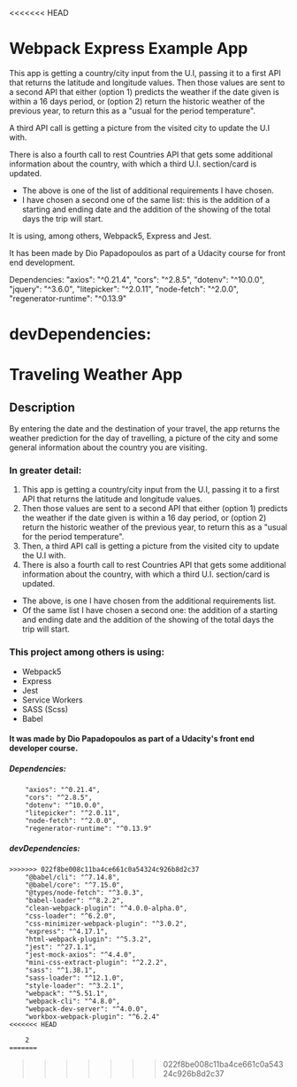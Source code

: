 <<<<<<< HEAD
# Webpack Express Example App

This app is getting a country/city input from the U.I, passing it to a first API that returns the latitude and longitude values. 
Then those values are sent to a second API that either (option 1) predicts the weather if the date given is within a 16 days period, or (option 2) return the historic weather of the previous year, to return this as a "usual for the period temperature". 

A third API call is getting a picture from the visited city to update the U.I with.

There is also a fourth call to rest Countries API that gets some additional information about the country, with which a third U.I. section/card is updated.
- The above is one of the list of additional requirements I have chosen.
- I have chosen a second one of the same list: this is the addition of a starting and ending date and the addition of the showing of the total days the trip will start.

It is using, among others, Webpack5, Express and Jest.

It has been made by Dio Papadopoulos as part of a Udacity course for front end development.

Dependencies:
    "axios": "^0.21.4",
    "cors": "^2.8.5",
    "dotenv": "^10.0.0",
    "jquery": "^3.6.0",
    "litepicker": "^2.0.11",
    "node-fetch": "^2.0.0",
    "regenerator-runtime": "^0.13.9"

devDependencies: 
=======
# Traveling Weather App

## Description

By entering the date and the destination of your travel, the app returns the weather prediction for the day of travelling, a picture of the city and some general information about the country you are visiting.

### In greater detail:

1. This app is getting a country/city input from the U.I, passing it to a first API that returns the latitude and longitude values. 
2. Then those values are sent to a second API that either (option 1) predicts the weather if the date given is within a 16 day period, or (option 2) return the historic weather of the previous year, to return this as a "usual for the period temperature". 
3. Then, a third API call is getting a picture from the visited city to update the U.I with.
4. There is also a fourth call to rest Countries API that gets some additional information about the country, with which a third U.I. section/card is updated.

- The above, is one I have chosen from the additional requirements list.
- Of the same list I have chosen a second one: the addition of a starting and ending date and the addition of the showing of the total days the trip will start.

### This project among others is using:

- Webpack5
- Express
- Jest
- Service Workers
- SASS (Scss)
- Babel

#### It was made by Dio Papadopoulos as part of a Udacity's front end developer course.

##### Dependencies:
```
    "axios": "^0.21.4",
    "cors": "^2.8.5",
    "dotenv": "^10.0.0",
    "litepicker": "^2.0.11",
    "node-fetch": "^2.0.0",
    "regenerator-runtime": "^0.13.9"
  ```

##### devDependencies:
```
>>>>>>> 022f8be008c11ba4ce661c0a54324c926b8d2c37
    "@babel/cli": "^7.14.8",
    "@babel/core": "^7.15.0",
    "@types/node-fetch": "^3.0.3",
    "babel-loader": "^8.2.2",
    "clean-webpack-plugin": "^4.0.0-alpha.0",
    "css-loader": "^6.2.0",
    "css-minimizer-webpack-plugin": "^3.0.2",
    "express": "^4.17.1",
    "html-webpack-plugin": "^5.3.2",
    "jest": "^27.1.1",
    "jest-mock-axios": "^4.4.0",
    "mini-css-extract-plugin": "^2.2.2",
    "sass": "^1.38.1",
    "sass-loader": "^12.1.0",
    "style-loader": "^3.2.1",
    "webpack": "^5.51.1",
    "webpack-cli": "^4.8.0",
    "webpack-dev-server": "^4.0.0",
    "workbox-webpack-plugin": "^6.2.4"
<<<<<<< HEAD

    2
=======
```
>>>>>>> 022f8be008c11ba4ce661c0a54324c926b8d2c37

